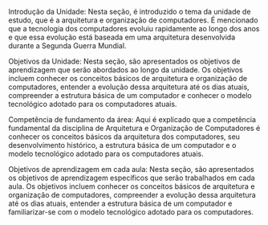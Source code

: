 Introdução da Unidade:
Nesta seção, é introduzido o tema da unidade de estudo, que é a arquitetura e organização de computadores. É mencionado que a tecnologia dos computadores evoluiu rapidamente ao longo dos anos e que essa evolução está baseada em uma arquitetura desenvolvida durante a Segunda Guerra Mundial.

Objetivos da Unidade:
Nesta seção, são apresentados os objetivos de aprendizagem que serão abordados ao longo da unidade. Os objetivos incluem conhecer os conceitos básicos de arquitetura e organização de computadores, entender a evolução dessa arquitetura até os dias atuais, compreender a estrutura básica de um computador e conhecer o modelo tecnológico adotado para os computadores atuais.

Competência de fundamento da área:
Aqui é explicado que a competência fundamental da disciplina de Arquitetura e Organização de Computadores é conhecer os conceitos básicos da arquitetura dos computadores, seu desenvolvimento histórico, a estrutura básica de um computador e o modelo tecnológico adotado para os computadores atuais.

Objetivos de aprendizagem em cada aula:
Nesta seção, são apresentados os objetivos de aprendizagem específicos que serão trabalhados em cada aula. Os objetivos incluem conhecer os conceitos básicos de arquitetura e organização de computadores, compreender a evolução dessa arquitetura até os dias atuais, entender a estrutura básica de um computador e familiarizar-se com o modelo tecnológico adotado para os computadores.
